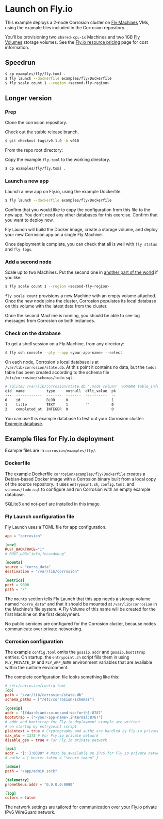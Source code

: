 # Launch on Fly.io

This example deploys a 2-node Corrosion cluster on [Fly Machines](https://fly.io/docs/machines/) VMs, using the example files included in the Corrosion repository. 

You'll be provisioning two `shared-cpu-1x` Machines and two 1GB [Fly Volumes](https://fly.io/docs/reference/volumes/) storage volumes. See the [Fly.io resource pricing](https://fly.io/pricing/) page for cost information.

## Speedrun

```bash
$ cp examples/fly/fly.toml .
$ fly launch --dockerfile examples/fly/Dockerfile
$ fly scale count 1 --region <second-fly-region>
```

## Longer version

### Prep

Clone the corrosion repository. 

Check out the stable release branch.

```bash
$ git checkout tags/v0.1.0 -b v010
```

From the repo root directory:

Copy the example `fly.toml` to the working directory.

```bash
$ cp examples/fly/fly.toml .
```

### Launch a new app

Launch a new app on Fly.io, using the example Dockerfile.

```bash
$ fly launch --dockerfile examples/fly/Dockerfile
```

Confirm that you would like to copy the configuration from this file to the new app. You don't need any other databases for this exercise.
Confirm that you want to deploy now. 

Fly Launch will build the Docker image, create a storage volume, and deploy your new Corrosion app on a single Fly Machine.

Once deployment is complete, you can check that all is well with `fly status` and `fly logs`. 

### Add a second node

Scale up to two Machines. Put the second one in [another part of the world](https://fly.io/docs/reference/regions/) if you like:

```bash
$ fly scale count 1 --region <second-fly-region>
```

`fly scale count` provisions a new Machine with an empty volume attached. Once the new node joins the cluster, Corrosion populates its local database on this volume with the latest data from the cluster.

Once the second Machine is running, you should be able to see log messages from Corrosion on both instances.


### Check on the database

To get a shell session on a Fly Machine, from any directory: 

```bash
$ fly ssh console --pty --app <your-app-name> --select
```

On each node, Corrosion's local database is at `/var/lib/corrosion/state.db`. At this point it contains no data, but the `todos` table has been created according to the schema file `/etc/corrosion/schemas/todo.sql`.

```bash
# sqlite3 /var/lib/corrosion/state.db '.mode column' 'PRAGMA table_info(todos);'
cid  name          type     notnull  dflt_value  pk
---  ------------  -------  -------  ----------  --
0    id            BLOB     0                    1 
1    title         TEXT     1        ''          0 
2    completed_at  INTEGER  0                    0 
```

You can use this example database to test out your Corrosion cluster: [Example database](./demo.md).

## Example files for Fly.io deployment

Example files are in `corrosion/examples/fly/`.

### Dockerfile

The example Dockerfile `corrosion/examples/fly/Dockerfile` creates a Debian-based Docker image with a Corrosion binary built from a local copy of the source repository. It uses `entrypoint.sh`, `config.toml`, and `schemas/todo.sql` to configure and run Corrosion with an empty example database.

SQLite3 and [not-perf](https://github.com/koute/not-perf) are installed in this image. 

### Fly Launch configuration file

Fly Launch uses a TOML file for app configuration.

```toml
app = "corrosion"

[env]
RUST_BACKTRACE="1"
# RUST_LOG="info,foca=debug"

[mounts]
source = "corro_data"
destination = "/var/lib/corrosion"

[metrics]
port = 9090
path = "/"
```

The `mounts` section tells Fly Launch that this app needs a storage volume named `"corro_data"` and that it should be mounted at `/var/lib/corrosion` in the Machine's file system. A Fly Volume of this name will be created for the first Machine on the first deployment.

No public services are configured for the Corrosion cluster, because nodes communicate over private networking.


### Corrosion configuration

The example `config.toml` omits the `gossip.addr` and `gossip.bootstrap` entries. On startup. the `entrypoint.sh` script fills them in using `FLY_PRIVATE_IP` and `FLY_APP_NAME` environment variables that are available within the runtime environment.

The complete configuration file looks something like this:

```toml
# /etc/corrosion/config.toml
[db]
path = "/var/lib/corrosion/state.db"
schema_paths = ["/etc/corrosion/schemas"]
    
[gossip]
addr = "[fdaa:0:and:so:on:and:so:forth]:8787"
bootstrap = ["<your-app-name>.internal:8787"]
# addr and bootstrap for Fly.io deployment example are written 
# on startup by entrypoint script
plaintext = true # Cryptography and authz are handled by Fly.io private networking
max_mtu = 1372 # For Fly.io private network
disable_gso = true # For Fly.io private network

[api]
addr = "[::]:8080" # Must be available on IPv6 for Fly.io private network
# authz = { bearer-token = "secure-token" }

[admin]
path = "/app/admin.sock"

[telemetry]
prometheus.addr = "0.0.0.0:9090"

[log]
colors = false
```

The network settings are tailored for communication over your Fly.io private IPv6 WireGuard network.



